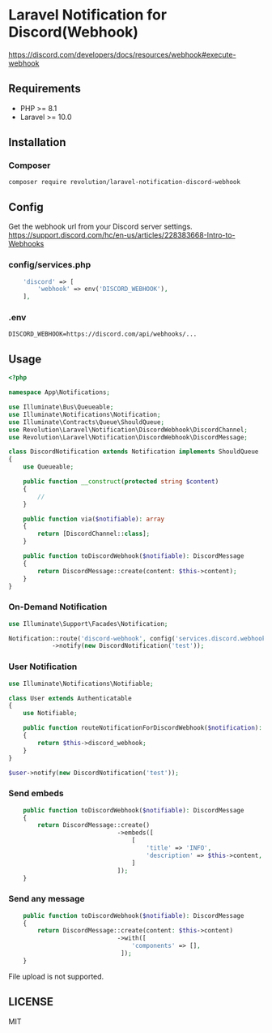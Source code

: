 # Laravel Notification for Discord(Webhook)

https://discord.com/developers/docs/resources/webhook#execute-webhook

## Requirements
- PHP >= 8.1
- Laravel >= 10.0

## Installation

### Composer
```
composer require revolution/laravel-notification-discord-webhook
```

## Config
Get the webhook url from your Discord server settings.  
https://support.discord.com/hc/en-us/articles/228383668-Intro-to-Webhooks

### config/services.php
```php
    'discord' => [
        'webhook' => env('DISCORD_WEBHOOK'),
    ],
```

### .env
```
DISCORD_WEBHOOK=https://discord.com/api/webhooks/...
```

## Usage

```php
<?php

namespace App\Notifications;

use Illuminate\Bus\Queueable;
use Illuminate\Notifications\Notification;
use Illuminate\Contracts\Queue\ShouldQueue;
use Revolution\Laravel\Notification\DiscordWebhook\DiscordChannel;
use Revolution\Laravel\Notification\DiscordWebhook\DiscordMessage;

class DiscordNotification extends Notification implements ShouldQueue
{
    use Queueable;

    public function __construct(protected string $content)
    {
        //
    }

    public function via($notifiable): array
    {
        return [DiscordChannel::class];
    }

    public function toDiscordWebhook($notifiable): DiscordMessage
    {
        return DiscordMessage::create(content: $this->content);
    }
}
```

### On-Demand Notification

```php
use Illuminate\Support\Facades\Notification;

Notification::route('discord-webhook', config('services.discord.webhook')))
            ->notify(new DiscordNotification('test'));
```

### User Notification

```php
use Illuminate\Notifications\Notifiable;

class User extends Authenticatable
{
    use Notifiable;

    public function routeNotificationForDiscordWebhook($notification): string
    {
        return $this->discord_webhook;
    }
}
```

```php
$user->notify(new DiscordNotification('test'));
```

### Send embeds

```php
    public function toDiscordWebhook($notifiable): DiscordMessage
    {
        return DiscordMessage::create()
                              ->embeds([
                                  [
                                      'title' => 'INFO',
                                      'description' => $this->content,
                                  ]
                              ]);
    }
```

### Send any message

```php
    public function toDiscordWebhook($notifiable): DiscordMessage
    {
        return DiscordMessage::create(content: $this->content)
                              ->with([
                                  'components' => [],
                               ]);
    }
```

File upload is not supported.

## LICENSE
MIT  
